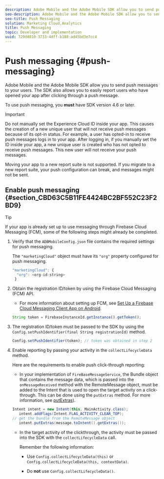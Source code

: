 ```yaml
---
description: Adobe Mobile and the Adobe Mobile SDK allow you to send push messages to your users. The SDK also allows you to easily report users who have opened your app after clicking through a push message.
seo-description: Adobe Mobile and the Adobe Mobile SDK allow you to send push messages to your users. The SDK also allows you to easily report users who have opened your app after clicking through a push message.
seo-title: Push Messaging
solution: Marketing Cloud,Analytics
title: Push Messaging
topic: Developer and implementation
uuid: 729d4010-3733-4dff-b188-ad45bd3e7cc4
---
```


# Push messaging {#push-messaging}

Adobe Mobile and the Adobe Mobile SDK allow you to send push messages to your users. The SDK also allows you to easily report users who have opened your app after clicking through a push message.

To use push messaging, you **must** have SDK version 4.6 or later.

>[!IMPORTANT]
>
>Do not manually set the Experience Cloud ID inside your app. This causes the creation of a new unique user that will not receive push messages because of its opt-in status. For example, a user has opted-in to receive push messages logs in to your app. After logging in, if you manually set the ID inside your app, a new unique user is created who has not opted to receive push messages. This new user will not receive your push messages.
>
>Moving your app to a new report suite is not supported. If you migrate to a new report suite, your push configuration can break, and messages might not be sent.

## Enable push messaging {#section_CBD63C5B11FE4424BC2BF552C23F2BD9}

>[!TIP]
>
>If your app is already set up to use messaging through Firebase Cloud Messaging (FCM), some of the following steps might already be completed.

1. Verify that the `ADBMobileConfig.json` file contains the required settings for push messaging.

   The `"marketingCloud"` object must have its `"org"` property configured for push messaging. 

   ```js
   "marketingCloud": { 
     "org": <org-id-string> 
    }
   ```

1. Obtain the registration ID/token by using the Firebase Cloud Messaging (FCM) API.

    * For more information about setting up FCM, see [Set Up a Firebase Cloud Messaging Client App on Android](https://firebase.google.com/docs/cloud-messaging/android/client).

    ```js
    String token = FirebaseInstanceId.getInstance().getToken();
    ```

1. The registration ID/token must be passed to the SDK by using the `Config.setPushIdentifier(final String registrationId)` method.

   ```js
   Config.setPushIdentifier(token); // token was obtained in step 2
   ```

1. Enable reporting by passing your activity in the `collectLifecycleData` method.

   Here are the requirements to enable push click-through reporting:

    * In your implementation of `FireBaseMessageService`, the Bundle object that contains the message data, which is passed into the `onMessageReceived` method with the RemoteMessage object, must be added to the Intent that is used to open the target activity on a click-through. This can be done using the `putExtras` method. For more information, see [putExtras](https://developer.android.com/reference/android/content/Intent.html#putExtras(android.os.Bundle))). 
    
   ```java
   Intent intent = new Intent(this, MainActivity.class);
      intent.addFlags(Intent.FLAG_ACTIVITY_CLEAR_TOP);
   // get the bundle from the RemoteMessage object
      intent.putExtras(message.toIntent().getExtras());
   ```

    * In the target activity of the clickthrough, the activity must be passed into the SDK with the `collectLifecycleData` call.
   
      Remember the following information:
   
      * Use `Config.collectLifecycleData(this)` or `Config.collectLifecycleData(this, contextData)`. 
   
      * Do **not** use `Config.collectLifecycleData()`.

